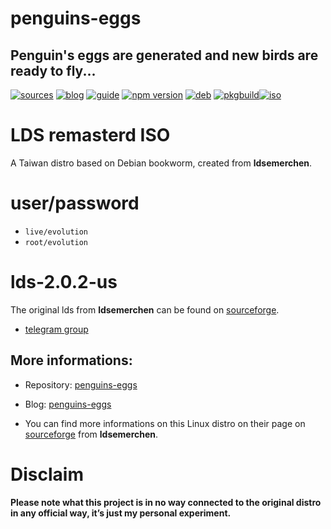 penguins-eggs
=============

## Penguin&#39;s eggs are generated and new birds are ready to fly...
[![sources](https://img.shields.io/badge/github-sources-cyan)](https://github.com/pieroproietti/penguins-eggs)
[![blog](https://img.shields.io/badge/blog-penguin's%20eggs-cyan)](https://penguins-eggs.net)
[![guide](https://img.shields.io/badge/guide-penguin's%20eggs-cyan)](https://penguins-eggs.net/docs/Tutorial/eggs-users-guide)
[![npm version](https://img.shields.io/npm/v/penguins-eggs.svg)](https://npmjs.org/package/penguins-eggs)
[![deb](https://img.shields.io/badge/deb-packages-blue)](https://sourceforge.net/projects/penguins-eggs/files/DEBS)
[![pkgbuild](https://img.shields.io/badge/pkgbuild-packages-blue)](https://sourceforge.net/projects/penguins-eggs/files/PKGBUILD)[![iso](https://img.shields.io/badge/iso-images-cyan)](https://sourceforge.net/projects/penguins-eggs/files/ISOS)

# LDS remasterd ISO

A Taiwan distro based on Debian bookworm, created from **ldsemerchen**.

# user/password
* ```live/evolution```
* ```root/evolution```

# lds-2.0.2-us

The original lds from **ldsemerchen** can be found on [sourceforge](https://sourceforge.net/projects/antix-mate-respin/).

* [telegram group](https://web.telegram.org/a/#-1310524839)

## More informations:

* Repository: [penguins-eggs](https://github.com/pieroproietti/penguins-eggs)
* Blog: [penguins-eggs](https://penguins-eggs.net)

* You can find more informations on this Linux distro on their page on [sourceforge](https://sourceforge.net/projects/antix-mate-respin/) from **ldsemerchen**.


# Disclaim
__Please note what this project is in no way connected to the original distro in any official way, it’s just my personal experiment.__

